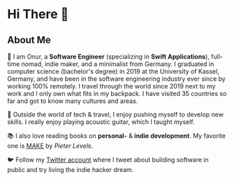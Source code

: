# Hi There 👋

## About Me

🎒 I am Onur, a **Software Engineer** (specializing in **Swift Applications**), full-time nomad, indie maker, and a minimalist from Germany. 
I graduated in computer science (bachelor's degree) in 2019 at the University of Kassel, Germany, and have been in the software engineering industry ever since by working 100% remotely. I travel through the world since 2019 next to my work and I only own what fits in my backpack. I have visited 35 countries so far and got to know many cultures and areas.

🎸 Outside the world of tech & travel, I enjoy pushing myself to develop new skills. I really enjoy playing acoustic guitar, which I taught myself.

📚 I also love reading books on **personal-** & **indie development**. My favorite one is [MAKE](https://makebook.io) by _Pieter Levels_.

🐦 Follow my [Twitter account](https://twitter.com/nryrk) where I tweet about building software in public and try living the indie hacker dream. 
